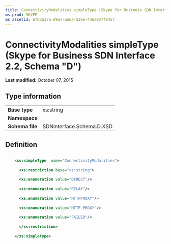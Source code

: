 ```yaml
---
title: ConnectivityModalities simpleType (Skype for Business SDN Interface 2.2, Schema "D")
ms.prod: SKYPE
ms.assetid: 67b3a37a-d9a7-aa6a-536e-446a937f9457
---
```



# ConnectivityModalities simpleType (Skype for Business SDN Interface 2.2, Schema "D")

 **Last modified:** October 07, 2015
  
    
    


## Type information


|||
|:-----|:-----|
|**Base type**|xs:string |
|**Namespace**||
|**Schema file**|SDNInterface.Schema.D.XSD |
   

## Definition


```XML

    <xs:simpleType  name="ConnectivityModalities">
    
      <xs:restriction base="xs:string">
    
      <xs:enumeration value="DIRECT"/>
    
      <xs:enumeration value="RELAY"/>
    
      <xs:enumeration value="HTTPPROXY"/>
    
      <xs:enumeration value="HTTP-PROXY"/>
    
      <xs:enumeration value="FAILED"/>
    
      </xs:restriction>
      
    </xs:simpleType>
  
```


